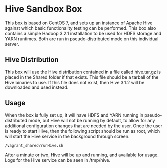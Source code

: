 # Hive Sandbox Box
This box is based on CentOS 7, and sets up an instance of Apache Hive against which basic functionality testing can be performed. This box also contains a simple Hadoop 3.2.1 installation to be used for HDFS storage and YARN runtimes. Both are run in pseudo-distributed mode on this individual server.

## Hive Distribution
This box will use the Hive distribution contained in a file called hive.tar.gz is placed in the Shared folder if that exists. This file should be a tarball of the Hive binaries to use. If this file does not exist, then Hive 3.1.2 will be downloaded and used instead.

## Usage
When the box is fully set up, it will have HDFS and YARN running in pseudo-distributed mode, but Hive will not be running by default, to allow for any additional configuration changes that are needed by the user. Once the user is ready to start Hive, then the following script should be run as root, which will start the Hive service in the background through screen.

```/vagrant_shared/runHive.sh```

After a minute or two, Hive will be up and running, and available for usage. Logs for the Hive service can be seen in /tmp/hive.
